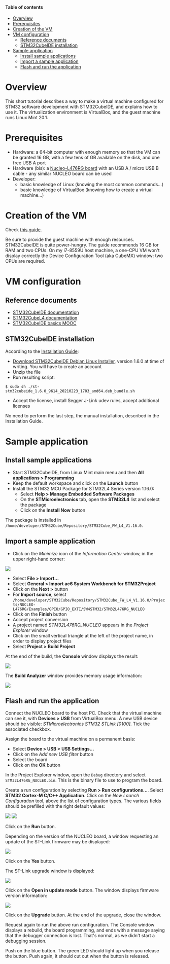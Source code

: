 #### Table of contents

* [Overview](#overview)
* [Prerequisites](#prerequisites)
* [Creation of the VM](#creationOfTheVm)
* [VM configuration](#vmConfiguration)
  * [Reference documents](#referenceDocuments)
  * [STM32CubeIDE installation](stm32cubeideInstallation)
* [Sample application](#sampleApplication)
  * [Install sample applications](#installSampleAppications)
  * [Import a sample application](#importASampleApplication)
  * [Flash and run the application](#flashAndRunTheApplication)

<a name="overview"></a>
# Overview

This short tutorial describes a way to make a virtual machine configured for STM32 software development with STM32CubeIDE, and explains how to use it. The virtualization environment is VirtualBox, and the guest machine runs Linux Mint 20.1.

<a name="prerequisites"></a>
# Prerequisites

* Hardware: a 64-bit computer with enough memory so that the VM can be granted 16 GB, with a few tens of GB available on the disk, and one free USB A port
* Hardware (bis): a [Nucleo-L476RG board](https://www.st.com/content/st_com/en/products/evaluation-tools/product-evaluation-tools/mcu-mpu-eval-tools/stm32-mcu-mpu-eval-tools/stm32-nucleo-boards/nucleo-l476rg.html) with an USB A / micro USB B cable - any similar NUCLEO board can be used
* Developer: 
  * basic knowledge of Linux (knowing the most common commands...)
  * basic knowledge of VirtualBox (knowing how to create a virtual machine...)

<a name="creationOfTheVm"></a>
# Creation of the VM

Check [this guide](https://github.com/PascalBod/lm20.1-vm).

Be sure to provide the guest machine with enough resources. STM32CubeIDE is quite power-hungry. The guide recommends 16 GB for RAM and two CPUs. On my i7-8559U host machine, a one-CPU VM won't display correctly the Device Configuration Tool (aka CubeMX) window: two CPUs are required.

<a name="vmConfiguration"></a>
# VM configuration

<a name="referenceDocuments"></a>
## Reference documents

* [STM32CubeIDE documentation](https://www.st.com/content/st_com/en/products/development-tools/software-development-tools/stm32-software-development-tools/stm32-ides/stm32cubeide.html#documentation)
* [STM32CubeL4 documentation](https://www.st.com/content/st_com/en/products/embedded-software/mcu-mpu-embedded-software/stm32-embedded-software/stm32cube-mcu-mpu-packages/stm32cubel4.html#documentation)
* [STM32CubeIDE basics MOOC](https://www.st.com/content/st_com/en/support/learning/stm32-education/stm32-moocs/STM32CubeIDE_basics_MOOC.html)

<a name="stm32cubeideInstallation"></a>
## STM32CubeIDE installation

According to the [Installation Guide](https://my.st.com/resource/en/user_manual/dm00603964-stm32cubeide-installation-guide-stmicroelectronics.pdf):
* [Download STM32CubeIDE Debian Linux Installer](https://www.st.com/content/st_com/en/products/development-tools/software-development-tools/stm32-software-development-tools/stm32-ides/stm32cubeide.html), version 1.6.0 at time of writing. You will have to create an account
* Unzip the file
* Run resulting script:

```shell
$ sudo sh ./st-stm32cubeide_1.6.0_9614_20210223_1703_amd64.deb_bundle.sh
```

* Accept the license, install Segger J-Link udev rules, accept additional licenses

No need to perform the last step, the manual installation, described in the Installation Guide.

<a name="sampleApplication"></a>
# Sample application

<a name="installSampleAppications"></a>
## Install sample applications

* Start STM32CubeIDE, from Linux Mint main menu and then **All applications > Programming**
* Keep the default workspace and click on the **Launch** button
* Install the STM32 MCU Package for STM32L4 Series version 1.16.0:
  * Select **Help > Manage Embedded Software Packages**
  * On the **STMicroelectronics** tab, open the **STM32L4** list and select the package
  * Click on the **Install Now** button

The package is installed in `/home/developer/STM32Cube/Repository/STM32Cube_FW_L4_V1.16.0`.

<a name="importASampleApplication"></a>
## Import a sample application

* Click on the *Minimize* icon of the *Information Center* window, in the upper right-hand corner:

<img src="images/minimize.png">

* Select **File > Import...**
* Select **General > Import ac6 System Workbench for STM32Project**
* Click on the **Next >** button
* For **Import source**, select `/home/developer/STM32Cube/Repository/STM32Cube_FW_L4_V1.16.0/Projects/NUCLEO-L476RG/Examples/GPIO/GPIO_EXTI/SW4STM32/STM32L476RG_NUCLEO`
* Click on the **Finish** button
* Accept project conversion
* A project named *STM32L476RG_NUCLEO* appears in the *Project Explorer* window
* Click on the small vertical triangle at the left of the project name, in order to display project files
* Select **Project > Build Project**

At the end of the build, the **Console** window displays the result:

<a href="images/console.png"><img src="images/console-medium.png"></a>

The **Build Analyzer** window provides memory usage information:

<a href="images/buildAnalyzer.png"><img src="images/buildAnalyzer-medium.png"></a>

<a name="flashAndRunTheApplication"></a>
## Flash and run the application

Connect the NUCLEO board to the host PC. Check that the virtual machine can see it, with **Devices > USB** from VirtualBox menu. A new USB device should be visible: *STMicroelectronics STM32 STLink [0100]*. Tick the associated checkbox.

Assign the board to the virtual machine on a permanent basis:
* Select **Device > USB > USB Settings...**
* Click on the *Add new USB filter* button
* Select the board
* Click on the **OK** button

In the Project Explorer window, open the `Debug` directory and select `STM32L476RG_NUCLEO.bin`. This is the binary file to use to program the board.

Create a run configuration by selecting **Run > Run configurations...**. Select **STM32 Cortex-M C/C++ Application**. 
Click on the *New Launch Configuration* tool, above the list of configuration types. The various fields should be prefilled with the right default values:

<a href="images/runConfigurationsMain.png"><img src="images/runConfigurationsMain-medium.png"></a>
<a href="images/runConfigurationsDebugger.png"><img src="images/runConfigurationsDebugger-medium.png"></a>

Click on the **Run** button.

Depending on the version of the NUCLEO board, a window requesting an update of the ST-Link firmware may be displayed:

<a href="images/stLinkFirmwareVerification.png"><img src="images/stLinkFirmwareVerification-medium.png"></a>

Click on the **Yes** button.

The ST-Link upgrade window is displayed:

<a href="images/stLinkUpgrade.png"><img src="images/stLinkUpgrade-medium.png"></a>

Click on the **Open in update mode** button. The window displays firmware version information:

<a href="images/stLinkUpgradeUpdate.png"><img src="images/stLinkUpgradeUpdate-medium.png"></a>

Click on the **Upgrade** button. At the end of the upgrade, close the window.

Request again to run the above run configuration. The Console window displays a rebuild, the board programming, and ends with a message saying that the debugger connection is lost. That's normal, as we didn't start a debugging session.

Push on the blue button. The green LED should light up when you release the button. Push again, it should cut out when the button is released.